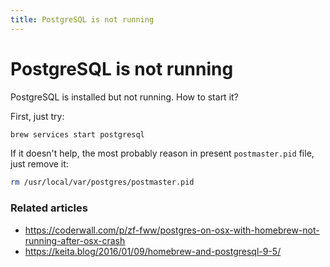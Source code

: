```yaml
---
title: PostgreSQL is not running
---
```


PostgreSQL is not running
=========================

PostgreSQL is installed but not running. How to start it?

First, just try:

```bash
brew services start postgresql
```

If it doesn't help, the most probably reason in present `postmaster.pid` file, just remove it:

```bash
rm /usr/local/var/postgres/postmaster.pid
```

### Related articles

- https://coderwall.com/p/zf-fww/postgres-on-osx-with-homebrew-not-running-after-osx-crash
- https://keita.blog/2016/01/09/homebrew-and-postgresql-9-5/
